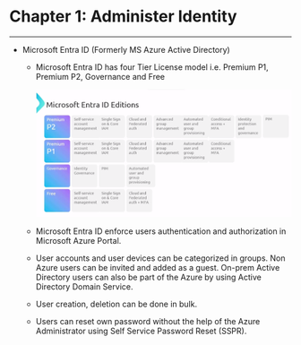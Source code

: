 # Chapter 1: Administer Identity

---

- Microsoft Entra ID (Formerly MS Azure Active Directory)
  
  - Microsoft Entra ID has four Tier License model i.e. Premium P1, Premium P2, Governance and Free 
    
    ![entra_ID_License](entra_ID_license.png)
  
  - Microsoft Entra ID enforce users authentication and authorization in Microsoft Azure Portal.
  
  - User accounts and user devices can be categorized in groups. Non Azure users can be invited and added as a guest. On-prem Active Directory users can also be part of the Azure by using Active Directory Domain Service.
  
  - User creation, deletion can be done in bulk.
  
  - Users can reset own password without the help of the Azure Administrator using Self Service Password Reset (SSPR).
  
  
